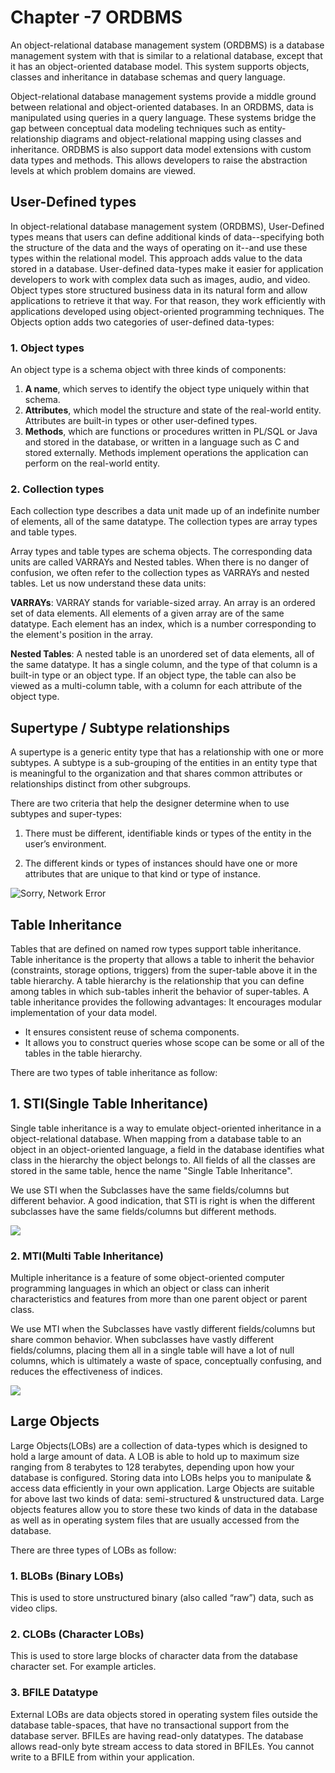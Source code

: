 # Chapter -7 ORDBMS
An object-relational database management system (ORDBMS) is a database management system with that is similar to a relational database, except that it has an object-oriented database model. This system supports objects, classes and inheritance in database schemas and query language.

Object-relational database management systems provide a middle ground between relational and object-oriented databases. In an ORDBMS, data is manipulated using queries in a query language. These systems bridge the gap between conceptual data modeling techniques such as entity-relationship diagrams and object-relational mapping using classes and inheritance. ORDBMS is also support data model extensions with custom data types and methods. This allows developers to raise the abstraction levels at which problem domains are viewed.

## User-Defined types
 In object-relational database management system (ORDBMS), User-Defined types means that users can define additional kinds of data--specifying both the structure of the data and the ways of operating on it--and use these types within the relational model. This approach adds value to the data stored in a database. User-defined data-types make it easier for application developers to work with complex data such as images, audio, and video. Object types store structured business data in its natural form and allow applications to retrieve it that way. For that reason, they work efficiently with applications developed using object-oriented programming techniques. The Objects option adds two categories of user-defined data-types:

### 1. Object types
 An object type is a schema object with three kinds of components:

1. **A name**, which serves to identify the object type uniquely within that schema.
2. **Attributes**, which model the structure and state of the real-world entity. Attributes are built-in types or other user-defined types.
3. **Methods**, which are functions or procedures written in PL/SQL or Java and stored in the database, or written in a language such as C and stored externally. Methods implement operations the application can perform on the real-world entity.

### 2. Collection types
Each collection type describes a data unit made up of an indefinite number of elements, all of the same datatype. The collection types are array types and table types.

Array types and table types are schema objects. The corresponding data units are called VARRAYs and Nested tables. When there is no danger of confusion, we often refer to the collection types as VARRAYs and nested tables. Let us now understand these data units:

**VARRAYs**: VARRAY stands for variable-sized array. An array is an ordered set of data elements. All elements of a given array are of the same datatype. Each element has an index, which is a number corresponding to the element's position in the array.

**Nested Tables**: A nested table is an unordered set of data elements, all of the same datatype. It has a single column, and the type of that column is a built-in type or an object type. If an object type, the table can also be viewed as a multi-column table, with a column for each attribute of the object type.

## Supertype / Subtype relationships

A supertype is a generic entity type that has a relationship with one or more subtypes. A subtype is a sub-grouping of the entities in an entity type that is meaningful to the organization and that shares common attributes or relationships distinct from other subgroups.

There are two criteria that help the designer determine when to use subtypes and super-types:

1. There must be different, identifiable kinds or types of the entity in the user’s environment.

2. The different kinds or types of instances should have one or more attributes that are unique to that kind or type of instance.

<img src="http://www.myreadingroom.co.in/images/stories/docs/dbms/Entity%20Supertypes%20and%20Subtypes.JPG" height="" width="" alt="Sorry, Network Error">

## Table Inheritance
 Tables that are defined on named row types support table inheritance. Table inheritance is the property that allows a table to inherit the behavior (constraints, storage options, triggers) from the super-table above it in the table hierarchy. A table hierarchy is the relationship that you can define among tables in which sub-tables inherit the behavior of super-tables. A table inheritance provides the following advantages:
It encourages modular implementation of your data model.
- It ensures consistent reuse of schema components.
- It allows you to construct queries whose scope can be some or all of the tables in the table hierarchy.

There are two types of table inheritance as follow:

## 1. STI(Single Table Inheritance)

Single table inheritance is a way to emulate object-oriented inheritance in a object-relational database. When mapping from a database table to an object in an object-oriented language, a field in the database identifies what class in the hierarchy the object belongs to. All fields of all the classes are stored in the same table, hence the name "Single Table Inheritance". 

We use STI when the Subclasses have the same fields/columns but different behavior. A good indication, that STI is right is when the different subclasses have the same fields/columns but different methods. 

<img src="https://cayenne.apache.org/docs/3.0/images/single-table-inheritance.png" height="" width="">

### 2. MTI(Multi Table Inheritance)

Multiple inheritance is a feature of some object-oriented computer programming languages in which an object or class can inherit characteristics and features from more than one parent object or parent class.

We use MTI when the Subclasses have vastly different fields/columns but share common behavior. When subclasses have vastly different fields/columns, placing them all in a single table will have a lot of null columns, which is ultimately a waste of space, conceptually confusing, and reduces the effectiveness of indices. 

<img src="https://danchak99.files.wordpress.com/2014/07/er_10061.jpg" height="" width="">

## Large Objects
Large Objects(LOBs) are a collection of data-types which is designed to hold a large amount of data. A LOB is able to hold up to maximum size ranging from 8 terabytes to 128 terabytes, depending upon how your database is configured. Storing data into LOBs helps you to manipulate & access data efficiently in your own application. Large Objects are suitable for above last two kinds of data: semi-structured & unstructured data. Large objects features allow you to store these two kinds of data in the database as well as in operating system files that are usually accessed from the database.

There are three types of LOBs as follow:
### 1. BLOBs (Binary LOBs) 
This is used to store unstructured binary (also called “raw”) data, such as video clips. 
### 2. CLOBs (Character LOBs) 
This is used to store large blocks of character data from the database character set. For example articles.  

### 3. BFILE Datatype
External LOBs are data objects stored in operating system files outside the database table-spaces, that have no transactional support from the database server.
BFILEs are having read-only datatypes. The database allows read-only byte stream access to data stored in BFILEs. You cannot write to a BFILE from within your application.
